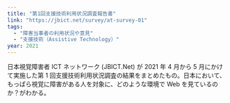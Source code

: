 ```yaml
---
title: "第1回支援技術利用状況調査報告書"
link: "https://jbict.net/survey/at-survey-01"
tags:
  - "障害当事者の利用状況や意見"
  - "支援技術（Assistive Technology）"
year: 2021
---
```


日本視覚障害者 ICT ネットワーク (JBICT.Net) が 2021 年 4 月から 5 月にかけて実施した第 1 回支援技術利用状況調査の結果をまとめたもの。日本において、もっぱら視覚に障害がある人を対象に、どのような環境で Web を見ているのか？がわかる。
